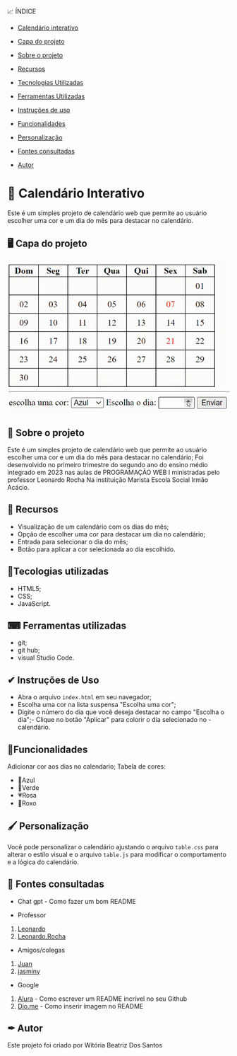 📈 ÍNDICE

* [Calendário interativo](https://github.com/Witoriabeatriz/Calendario-interativo/tree/main#%EF%B8%8F-capa-do-projeto)

* [Capa do projeto](https://github.com/Witoriabeatriz/Calendario-interativo/tree/main#%EF%B8%8F-capa-do-projeto)
  
* [Sobre o projeto](https://github.com/Witoriabeatriz/Calendario-interativo/tree/main#-sobre-o-projeto)  

* [Recursos](https://github.com/Witoriabeatriz/Calendario-interativo/tree/main#-recursos)
 
* [Tecnologias Utilizadas](https://github.com/Witoriabeatriz/Calendario-interativo/tree/main#tecologias-utilizadas)  

* [Ferramentas Utilizadas](https://github.com/Witoriabeatriz/Calendario-interativo/tree/main#-ferramentas-utilizadas)

 * [Instruções de uso](https://github.com/Witoriabeatriz/Calendario-interativo/tree/main#-instru%C3%A7%C3%B5es-de-uso)

* [Funcionalidades](https://github.com/Witoriabeatriz/Calendario-interativo/tree/main#funcionalidades)
  
* [Personalização](https://github.com/Witoriabeatriz/Calendario-interativo/tree/main#-personaliza%C3%A7%C3%A3o)
 
* [Fontes consultadas](https://github.com/Witoriabeatriz/Calendario-interativo/tree/main#-fontes-consultadas)
 
* [Autor](https://github.com/Witoriabeatriz/Calendario-interativo/tree/main#-autor)  
# 📆 Calendário Interativo 
Este é um simples projeto de calendário web que permite ao usuário escolher uma cor e um dia do mês para destacar no calendário.

## 🖥️ Capa do projeto
<img src="imgs/Funcionando.gif">

## 📌 Sobre o projeto 
Este é um simples projeto de calendário web que permite ao usuário escolher uma cor e um dia do mês para destacar no calendário;
Foi desenvolvido no primeiro trimestre do segundo ano do ensino médio integrado em 2023 nas aulas de PROGRAMAÇÃO WEB I ministradas pelo professor Leonardo Rocha Na instituição Marista Escola Social Irmão Acácio.

## 📝 Recursos
- Visualização de um calendário com os dias do mês;
- Opção de escolher uma cor para destacar um dia no calendário;
- Entrada para selecionar o dia do mês;
- Botão para aplicar a cor selecionada ao dia escolhido.

## 🤖Tecologias utilizadas
- HTML5;
- CSS;
- JavaScript.

## ⌨ Ferramentas utilizadas
- git; 
- git hub;
- visual Studio Code.
 
## ✔ Instruções de Uso
- Abra o arquivo `index.html` em seu navegador;
- Escolha uma cor na lista suspensa "Escolha uma cor";
- Digite o número do dia que você deseja destacar no campo "Escolha o dia";- Clique no botão "Aplicar" para colorir o dia selecionado no -calendário.
 
## 👾Funcionalidades
Adicionar cor aos dias no calendario;
Tabela de cores:
* 💙Azul
* 💚Verde
* 💗Rosa
* 💜Roxo

## 🖌 Personalização
Você pode personalizar o calendário ajustando o arquivo `table.css` para alterar o estilo visual e o arquivo `table.js` para modificar o comportamento e a lógica do calendário.

## 🔗 Fontes consultadas
* Chat gpt - Como fazer um bom README  
  
* Professor  
1. [Leonardo](https://teams.microsoft.com/l/message/19:af11d21862c8409d8c9af35e424e6fd4@thread.v2/1694780061134?context=%7B%22contextType%22%3A%22chat%22%7D)
2. [Leonardo.Rocha](https://teams.microsoft.com/l/message/19:af11d21862c8409d8c9af35e424e6fd4@thread.v2/1694780075872?context=%7B%22contextType%22%3A%22chat%22%7D)  

* Amigos/colegas  
1. [Juan](https://github.com/Juanbyluna)
2. [jasminy](https://github.com/jamybr)
  
* Google
1. [Alura](https://www.alura.com.br/artigos/escrever-bom-readme) - Como escrever um README incrível no seu Github  
2. [Dio.me](https://www.dio.me/articles/personalize-o-readme-no-github) - Como inserir imagem no README     



## ✒ Autor
Este projeto foi criado por Witória Beatriz Dos Santos
